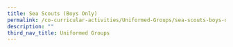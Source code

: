 ```yaml
---
title: Sea Scouts (Boys Only)
permalink: /co-curricular-activities/Uniformed-Groups/sea-scouts-boys-only/
description: ""
third_nav_title: Uniformed Groups
---
```

